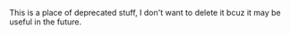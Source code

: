 This is a place of deprecated stuff, I don't want to delete it bcuz it may be useful in the future.

